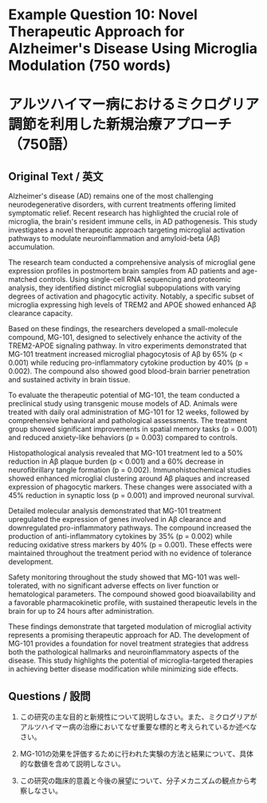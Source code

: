 # Example Question 10: Novel Therapeutic Approach for Alzheimer's Disease Using Microglia Modulation (750 words)
# アルツハイマー病におけるミクログリア調節を利用した新規治療アプローチ（750語）

## Original Text / 英文

Alzheimer's disease (AD) remains one of the most challenging neurodegenerative disorders, with current treatments offering limited symptomatic relief. Recent research has highlighted the crucial role of microglia, the brain's resident immune cells, in AD pathogenesis. This study investigates a novel therapeutic approach targeting microglial activation pathways to modulate neuroinflammation and amyloid-beta (Aβ) accumulation.

The research team conducted a comprehensive analysis of microglial gene expression profiles in postmortem brain samples from AD patients and age-matched controls. Using single-cell RNA sequencing and proteomic analysis, they identified distinct microglial subpopulations with varying degrees of activation and phagocytic activity. Notably, a specific subset of microglia expressing high levels of TREM2 and APOE showed enhanced Aβ clearance capacity.

Based on these findings, the researchers developed a small-molecule compound, MG-101, designed to selectively enhance the activity of the TREM2-APOE signaling pathway. In vitro experiments demonstrated that MG-101 treatment increased microglial phagocytosis of Aβ by 65% (p < 0.001) while reducing pro-inflammatory cytokine production by 40% (p = 0.002). The compound also showed good blood-brain barrier penetration and sustained activity in brain tissue.

To evaluate the therapeutic potential of MG-101, the team conducted a preclinical study using transgenic mouse models of AD. Animals were treated with daily oral administration of MG-101 for 12 weeks, followed by comprehensive behavioral and pathological assessments. The treatment group showed significant improvements in spatial memory tasks (p = 0.001) and reduced anxiety-like behaviors (p = 0.003) compared to controls.

Histopathological analysis revealed that MG-101 treatment led to a 50% reduction in Aβ plaque burden (p < 0.001) and a 60% decrease in neurofibrillary tangle formation (p = 0.002). Immunohistochemical studies showed enhanced microglial clustering around Aβ plaques and increased expression of phagocytic markers. These changes were associated with a 45% reduction in synaptic loss (p = 0.001) and improved neuronal survival.

Detailed molecular analysis demonstrated that MG-101 treatment upregulated the expression of genes involved in Aβ clearance and downregulated pro-inflammatory pathways. The compound increased the production of anti-inflammatory cytokines by 35% (p = 0.002) while reducing oxidative stress markers by 40% (p = 0.001). These effects were maintained throughout the treatment period with no evidence of tolerance development.

Safety monitoring throughout the study showed that MG-101 was well-tolerated, with no significant adverse effects on liver function or hematological parameters. The compound showed good bioavailability and a favorable pharmacokinetic profile, with sustained therapeutic levels in the brain for up to 24 hours after administration.

These findings demonstrate that targeted modulation of microglial activity represents a promising therapeutic approach for AD. The development of MG-101 provides a foundation for novel treatment strategies that address both the pathological hallmarks and neuroinflammatory aspects of the disease. This study highlights the potential of microglia-targeted therapies in achieving better disease modification while minimizing side effects.

## Questions / 設問

1. この研究の主な目的と新規性について説明しなさい。また、ミクログリアがアルツハイマー病の治療においてなぜ重要な標的と考えられているか述べなさい。

2. MG-101の効果を評価するために行われた実験の方法と結果について、具体的な数値を含めて説明しなさい。

3. この研究の臨床的意義と今後の展望について、分子メカニズムの観点から考察しなさい。 
